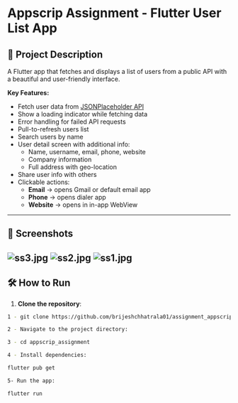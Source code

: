 # Appscrip Assignment - Flutter User List App

## 📱 Project Description
A Flutter app that fetches and displays a list of users from a public API with a beautiful and user-friendly interface.

**Key Features:**
- Fetch user data from [JSONPlaceholder API](https://jsonplaceholder.typicode.com/users)
- Show a loading indicator while fetching data
- Error handling for failed API requests
- Pull-to-refresh users list
- Search users by name
- User detail screen with additional info:
   - Name, username, email, phone, website
   - Company information
   - Full address with geo-location
- Share user info with others
- Clickable actions:
   - **Email** → opens Gmail or default email app
   - **Phone** → opens dialer app
   - **Website** → opens in in-app WebView
---

## 🔹 Screenshots

![ss3.jpg](ss3.jpg)
![ss2.jpg](ss2.jpg)
![ss1.jpg](ss1.jpg)
---

## 🛠️ How to Run

1. **Clone the repository**:

```bash
1 - git clone https://github.com/brijeshchhatrala01/assignment_appscrip.git

2 - Navigate to the project directory:

3 - cd appscrip_assignment

4 - Install dependencies:

flutter pub get

5- Run the app:

flutter run


